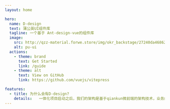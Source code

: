 ```yaml
---
layout: home

hero:
  name: D-design
  text: 蒲公英UI组件库
  tagline: 一个基于 Ant-design-vue的组件库
  image: 
    src: http://qzz-material.forwe.store/img/okr_backstage/27240da468624c01a6d851c2ffb885fc.jpg
    alt: pu-ui
  actions:
    - theme: brand
      text: Get Started
      link: /guide
    - theme: alt
      text: View on GitHub
      link: https://github.com/vuejs/vitepress

features:
  - title: 为什么会有D-design?
    details:   一体化项目启动之后，我们的架构是基于qiankun微前端的架构技术，业务的复杂度上升，组件的管理变的复杂和难以维护，经过团队共创讨论，决定把公共的业务组件和基座抽离至私有Npm仓库，结合阿里云的私有Npm仓库打造而成，于是D-design诞生，第一个字母代表的是蒲公英的英文单词dandelion，design代表的是向业内优秀的前端组件库Ant-degin致敬。
---
```

